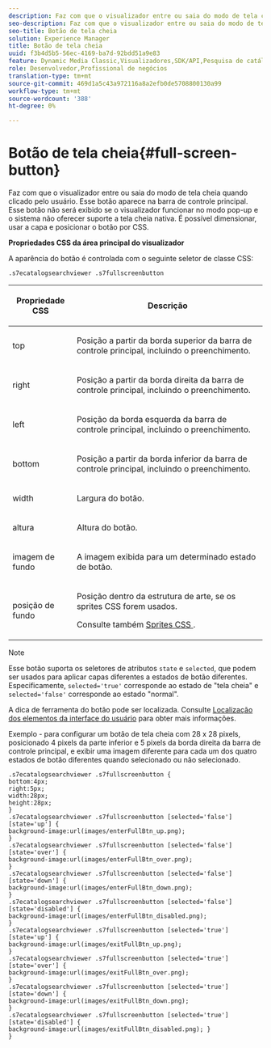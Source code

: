 ```yaml
---
description: Faz com que o visualizador entre ou saia do modo de tela cheia quando clicado pelo usuário. Esse botão aparece na barra de controle principal. Esse botão não será exibido se o visualizador funcionar no modo pop-up e o sistema não oferecer suporte a tela cheia nativa. É possível dimensionar, usar a capa e posicionar o botão por CSS.
seo-description: Faz com que o visualizador entre ou saia do modo de tela cheia quando clicado pelo usuário. Esse botão aparece na barra de controle principal. Esse botão não será exibido se o visualizador funcionar no modo pop-up e o sistema não oferecer suporte a tela cheia nativa. É possível dimensionar, usar a capa e posicionar o botão por CSS.
seo-title: Botão de tela cheia
solution: Experience Manager
title: Botão de tela cheia
uuid: f3b4d5b5-56ec-4169-ba7d-92bdd51a9e83
feature: Dynamic Media Classic,Visualizadores,SDK/API,Pesquisa de catálogo eletrônico
role: Desenvolvedor,Profissional de negócios
translation-type: tm+mt
source-git-commit: 469d1a5c43a972116a8a2efb0de5708800130a99
workflow-type: tm+mt
source-wordcount: '388'
ht-degree: 0%

---
```



# Botão de tela cheia{#full-screen-button}

Faz com que o visualizador entre ou saia do modo de tela cheia quando clicado pelo usuário. Esse botão aparece na barra de controle principal. Esse botão não será exibido se o visualizador funcionar no modo pop-up e o sistema não oferecer suporte a tela cheia nativa. É possível dimensionar, usar a capa e posicionar o botão por CSS.

<!--<a id="section_061E550C1C1D4DB2BD663A898895B38C"></a>-->

**Propriedades CSS da área principal do visualizador**

A aparência do botão é controlada com o seguinte seletor de classe CSS:

`.s7ecatalogsearchviewer .s7fullscreenbutton`

<table id="table_94EE3F5BBE4547C0B4943471CEE7EDE4"> 
 <thead> 
  <tr> 
   <th colname="col1" class="entry"> <p> Propriedade CSS </p> </th> 
   <th colname="col2" class="entry"> <p>Descrição </p> </th> 
  </tr> 
 </thead>
 <tbody> 
  <tr> 
   <td colname="col1"> <p> <span class="codeph"> top  </span> </p> </td> 
   <td colname="col2"> <p>Posição a partir da borda superior da barra de controle principal, incluindo o preenchimento. </p> </td> 
  </tr> 
  <tr> 
   <td colname="col1"> <p> <span class="codeph"> right  </span> </p> </td> 
   <td colname="col2"> <p>Posição a partir da borda direita da barra de controle principal, incluindo o preenchimento. </p> </td> 
  </tr> 
  <tr> 
   <td colname="col1"> <p> <span class="codeph"> left  </span> </p> </td> 
   <td colname="col2"> <p>Posição da borda esquerda da barra de controle principal, incluindo o preenchimento. </p> </td> 
  </tr> 
  <tr> 
   <td colname="col1"> <p> <span class="codeph"> bottom  </span> </p> </td> 
   <td colname="col2"> <p>Posição a partir da borda inferior da barra de controle principal, incluindo o preenchimento. </p> </td> 
  </tr> 
  <tr> 
   <td colname="col1"> <p> <span class="codeph"> width </span> </p> </td> 
   <td colname="col2"> <p>Largura do botão. </p> </td> 
  </tr> 
  <tr> 
   <td colname="col1"> <p> <span class="codeph"> altura  </span> </p> </td> 
   <td colname="col2"> <p>Altura do botão. </p> </td> 
  </tr> 
  <tr> 
   <td colname="col1"> <p> <span class="codeph"> imagem de fundo  </span> </p> </td> 
   <td colname="col2"> <p>A imagem exibida para um determinado estado de botão. </p> </td> 
  </tr> 
  <tr> 
   <td colname="col1"> <p> <span class="codeph"> posição de fundo  </span> </p> </td> 
   <td colname="col2"> <p> Posição dentro da estrutura de arte, se os sprites CSS forem usados. </p> <p>Consulte também <a href="../../../c-html5-s7-aem-asset-viewers/c-html5-ecatsearch-viewer-about/c-html5-ecatsearch-viewer-customizingviewer/c-html5-ecatsearch-viewer-customizingviewer.md#section-9d570f95eb2443aca74c1b02f6e89aff" format="dita" scope="local"> Sprites CSS </a>. </p> </td> 
  </tr> 
 </tbody> 
</table>

>[!NOTE]
>
>Esse botão suporta os seletores de atributos `state` e `selected`, que podem ser usados para aplicar capas diferentes a estados de botão diferentes. Especificamente, `selected='true'` corresponde ao estado de &quot;tela cheia&quot; e `selected='false'` corresponde ao estado &quot;normal&quot;.

A dica de ferramenta do botão pode ser localizada. Consulte [Localização dos elementos da interface do usuário](../../../c-html5-s7-aem-asset-viewers/c-html5-ecatsearch-viewer-about/c-html5-ecatsearch-viewer-localization.md#concept-cbfc39344c494eb7b9f6a272cff0cc74) para obter mais informações.

Exemplo - para configurar um botão de tela cheia com 28 x 28 pixels, posicionado 4 pixels da parte inferior e 5 pixels da borda direita da barra de controle principal, e exibir uma imagem diferente para cada um dos quatro estados de botão diferentes quando selecionado ou não selecionado.

```
.s7ecatalogsearchviewer .s7fullscreenbutton { 
bottom:4px; 
right:5px; 
width:28px; 
height:28px; 
} 
.s7ecatalogsearchviewer .s7fullscreenbutton [selected='false'][state='up'] { 
background-image:url(images/enterFullBtn_up.png); 
} 
.s7ecatalogsearchviewer .s7fullscreenbutton [selected='false'][state='over'] {  
background-image:url(images/enterFullBtn_over.png); 
} 
.s7ecatalogsearchviewer .s7fullscreenbutton [selected='false'][state='down'] {  
background-image:url(images/enterFullBtn_down.png); 
} 
.s7ecatalogsearchviewer .s7fullscreenbutton [selected='false'][state='disabled'] { 
background-image:url(images/enterFullBtn_disabled.png); 
} 
.s7ecatalogsearchviewer .s7fullscreenbutton [selected='true'][state='up'] {  
background-image:url(images/exitFullBtn_up.png); 
} 
.s7ecatalogsearchviewer .s7fullscreenbutton [selected='true'][state='over'] {  
background-image:url(images/exitFullBtn_over.png); 
} 
.s7ecatalogsearchviewer .s7fullscreenbutton [selected='true'][state='down'] {  
background-image:url(images/exitFullBtn_down.png); 
} 
.s7ecatalogsearchviewer .s7fullscreenbutton [selected='true'][state='disabled'] {  
background-image:url(images/exitFullBtn_disabled.png); } 
}
```

